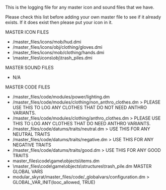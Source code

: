 This is the logging file for any master icon and sound files that we have.

Please check this list before adding your own master file to see if it already exists. If it does exist then please put your icon in it.

MASTER ICON FILES
- /master_files/icons/mob/hud.dmi
- /master_files/icons/obj/clothing/gloves.dmi
- /master_files/icons/mob/clothing/hands.dmi
- \master_files\icons\obj\trash_piles.dmi

MASTER SOUND FILES
- N/A

MASTER CODE FILES
- /master_files/code/modules/power/lighting.dm
- /master_files/code/modules/clothing/non_anthro_clothes.dm > PLEASE USE THIS TO LOG ANY CLOTHES THAT DO NOT NEED ANTHRO VARIANTS.
- /master_files/code/modules/clothing/anthro_clothes.dm > PLEASE USE THIS TO LOG ANY CLOTHES THAT DO NEED ANTHRO VARIANTS.
- /master_files/code/datums/traits/neutral.dm > USE THIS FOR ANY NEUTRAL TRAITS
- /master_files/code/datums/traits/negative.dm > USE THIS FOR ANY NEGATIVE TRAITS
- /master_files/code/datums/traits/good.dm > USE THIS FOR ANY GOOD TRAITS
- master_files\code\game\objects\items.dm
- \master_files\code\game\objects\structures\trash_pile.dm
MASTER GLOBAL VARS
- modular_skyrat/master_files/code/_globalvars/configuration.dm > GLOBAL_VAR_INIT(looc_allowed, TRUE)

